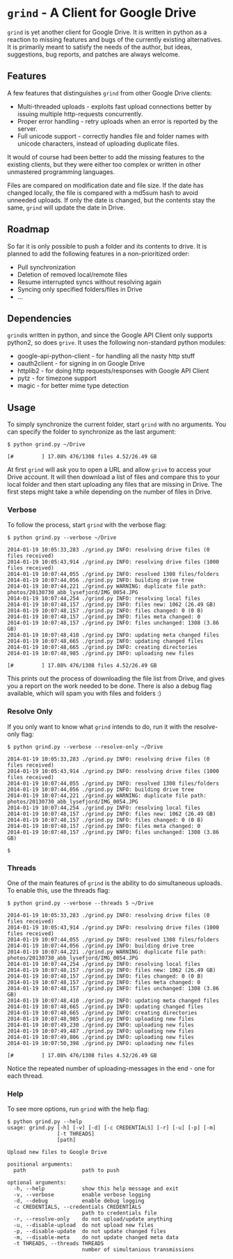 `grind` - A Client for Google Drive
=========================================

`grind` is yet another client for Google Drive. It is written in python as a reaction to missing features and bugs of the currently existing alternatives. It is primarily meant to satisfy the needs of the author, but ideas, suggestions, bug reports, and patches are always welcome.

Features
--------

A few features that distinguishes `grind` from other Google Drive clients:

* Multi-threaded uploads - exploits fast upload connections better by issuing multiple http-requests concurrently.
* Proper error handling - retry uploads when an error is reported by the server.
* Full unicode support - correctly handles file and folder names with unicode characters, instead of uploading duplicate files.

It would of course had been better to add the missing features to the existing clients, but they were either too complex or written in other unmastered programming languages.

Files are compared on modification date and file size. If the date has changed locally, the file is compared with a md5sum hash to avoid unneeded uploads. If only the date is changed, but the contents stay the same, `grind` will update the date in Drive.

Roadmap
-------

So far it is only possible to push a folder and its contents to drive. It is planned to add the following features in a non-prioritized order:

* Pull synchronization
* Deletion of removed local/remote files
* Resume interrupted syncs without resolving again
* Syncing only specified folders/files in Drive
* ...

Dependencies
------------

`grind`is written in python, and since the Google API Client only supports python2, so does `grive`. It uses the following non-standard python modules:

* google-api-python-client - for handling all the nasty http stuff
* oauth2client - for signing in on Google Drive
* httplib2 - for doing http requests/responses with Google API Client
* pytz - for timezone support
* magic - for better mime type detection

Usage
-----

To simply synchronize the current folder, start `grind` with no arguments. You can specify the folder to synchronize as the last argument:

```
$ python grind.py ~/Drive

[#         ] 17.08% 476/1308 files 4.52/26.49 GB
```

At first `grind` will ask you to open a URL and allow `grive` to access your Drive account. It will then download a list of files and compare this to your local folder and then start uploading any files that are missing in Drive. The first steps might take a while depending on the number of files in Drive.

### Verbose

To follow the process, start `grind` with the verbose flag:

```
$ python grind.py --verbose ~/Drive

2014-01-19 10:05:33,283 ./grind.py INFO: resolving drive files (0 files received)
2014-01-19 10:05:43,914 ./grind.py INFO: resolving drive files (1000 files received)
2014-01-19 10:07:44,055 ./grind.py INFO: resolved 1308 files/folders
2014-01-19 10:07:44,056 ./grind.py INFO: building drive tree
2014-01-19 10:07:44,221 ./grind.py WARNING: duplicate file path: photos/20130730_abb_lysefjord/IMG_0054.JPG
2014-01-19 10:07:44,254 ./grind.py INFO: resolving local files
2014-01-19 10:07:48,157 ./grind.py INFO: files new: 1062 (26.49 GB)
2014-01-19 10:07:48,157 ./grind.py INFO: files changed: 0 (0 B)
2014-01-19 10:07:48,157 ./grind.py INFO: files meta changed: 0
2014-01-19 10:07:48,157 ./grind.py INFO: files unchanged: 1308 (3.86 GB)
2014-01-19 10:07:48,410 ./grind.py INFO: updating meta changed files
2014-01-19 10:07:48,665 ./grind.py INFO: updating changed files
2014-01-19 10:07:48,665 ./grind.py INFO: creating directories
2014-01-19 10:07:48,985 ./grind.py INFO: uploading new files

[#         ] 17.08% 476/1308 files 4.52/26.49 GB
```

This prints out the process of downloading the file list from Drive, and gives you a report on the work needed to be done. There is also a debug flag available, which will spam you with files and folders :)

### Resolve Only

If you only want to know what `grind` intends to do, run it with the resolve-only flag:

```
$ python grind.py --verbose --resolve-only ~/Drive

2014-01-19 10:05:33,283 ./grind.py INFO: resolving drive files (0 files received)
2014-01-19 10:05:43,914 ./grind.py INFO: resolving drive files (1000 files received)
2014-01-19 10:07:44,055 ./grind.py INFO: resolved 1308 files/folders
2014-01-19 10:07:44,056 ./grind.py INFO: building drive tree
2014-01-19 10:07:44,221 ./grind.py WARNING: duplicate file path: photos/20130730_abb_lysefjord/IMG_0054.JPG
2014-01-19 10:07:44,254 ./grind.py INFO: resolving local files
2014-01-19 10:07:48,157 ./grind.py INFO: files new: 1062 (26.49 GB)
2014-01-19 10:07:48,157 ./grind.py INFO: files changed: 0 (0 B)
2014-01-19 10:07:48,157 ./grind.py INFO: files meta changed: 0
2014-01-19 10:07:48,157 ./grind.py INFO: files unchanged: 1308 (3.86 GB)

$
```

### Threads

One of the main features of `grind` is the ability to do simultaneous uploads. To enable this, use the threads flag:

```
$ python grind.py --verbose --threads 5 ~/Drive

2014-01-19 10:05:33,283 ./grind.py INFO: resolving drive files (0 files received)
2014-01-19 10:05:43,914 ./grind.py INFO: resolving drive files (1000 files received)
2014-01-19 10:07:44,055 ./grind.py INFO: resolved 1308 files/folders
2014-01-19 10:07:44,056 ./grind.py INFO: building drive tree
2014-01-19 10:07:44,221 ./grind.py WARNING: duplicate file path: photos/20130730_abb_lysefjord/IMG_0054.JPG
2014-01-19 10:07:44,254 ./grind.py INFO: resolving local files
2014-01-19 10:07:48,157 ./grind.py INFO: files new: 1062 (26.49 GB)
2014-01-19 10:07:48,157 ./grind.py INFO: files changed: 0 (0 B)
2014-01-19 10:07:48,157 ./grind.py INFO: files meta changed: 0
2014-01-19 10:07:48,157 ./grind.py INFO: files unchanged: 1308 (3.86 GB)
2014-01-19 10:07:48,410 ./grind.py INFO: updating meta changed files
2014-01-19 10:07:48,665 ./grind.py INFO: updating changed files
2014-01-19 10:07:48,665 ./grind.py INFO: creating directories
2014-01-19 10:07:48,985 ./grind.py INFO: uploading new files
2014-01-19 10:07:49,230 ./grind.py INFO: uploading new files
2014-01-19 10:07:49,487 ./grind.py INFO: uploading new files
2014-01-19 10:07:49,806 ./grind.py INFO: uploading new files
2014-01-19 10:07:50,398 ./grind.py INFO: uploading new files

[#         ] 17.08% 476/1308 files 4.52/26.49 GB
```

Notice the repeated number of uploading-messages in the end - one for each thread.

### Help

To see more options, run `grind` with the help flag:

```
$ python grind.py --help
usage: grind.py [-h] [-v] [-d] [-c CREDENTIALS] [-r] [-u] [-p] [-m]
                [-t THREADS]
                [path]

Upload new files to Google Drive

positional arguments:
  path                  path to push

optional arguments:
  -h, --help            show this help message and exit
  -v, --verbose         enable verbose logging
  -d, --debug           enable debug logging
  -c CREDENTIALS, --credentials CREDENTIALS
                        path to credentials file
  -r, --resolve-only    do not upload/update anything
  -u, --disable-upload  do not upload new files
  -p, --disable-update  do not update changed files
  -m, --disable-meta    do not update changed meta data
  -t THREADS, --threads THREADS
                        number of simultanious transmissions
```
